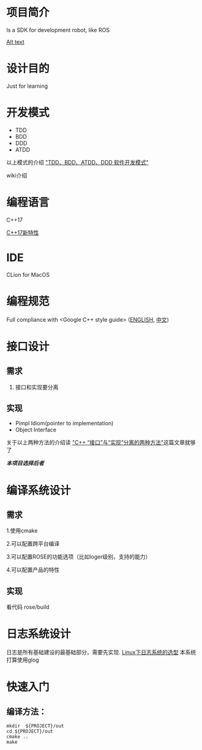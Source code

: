 # 项目简介
Is a SDK for development robot, like ROS 

[Alt text](https://image.baidu.com/search/detail?ct=503316480&z=0&ipn=d&word=roselia&step_word=&hs=0&pn=3&spn=0&di=3080&pi=0&rn=1&tn=baiduimagedetail&is=0%2C0&istype=0&ie=utf-8&oe=utf-8&in=&cl=2&lm=-1&st=undefined&cs=1143247136%2C1769842545&os=3908223579%2C1117602693&simid=3562991095%2C292295930&adpicid=0&lpn=0&ln=565&fr=&fmq=1573737707135_R&fm=&ic=undefined&s=undefined&hd=undefined&latest=undefined&copyright=undefined&se=&sme=&tab=0&width=undefined&height=undefined&face=undefined&ist=&jit=&cg=&bdtype=0&oriquery=&objurl=http%3A%2F%2Fb-ssl.duitang.com%2Fuploads%2Fitem%2F201806%2F30%2F20180630154106_ftwew.jpg&fromurl=ippr_z2C%24qAzdH3FAzdH3Fooo_z%26e3B17tpwg2_z%26e3Bv54AzdH3Fks52AzdH3F%3Ft1%3D8adc090dm0&gsm=&rpstart=0&rpnum=0&islist=&querylist=&force=undefined)

# 设计目的
Just for learning 

# 开发模式
* TDD 
* BDD
* DDD
* ATDD

以上模式的介绍 ["TDD、BDD、ATDD、DDD 软件开发模式"](https://blog.csdn.net/ejinxian/article/details/70212208)

wiki介绍 

# 编程语言
C++17

[C++17新特性](https://zh.cppreference.com/w/cpp/compiler_support)

# IDE  
CLion for MacOS
# 编程规范
Full compliance with <Google C++ style guide> ([ENGLISH](https://google.github.io/styleguide/cppguide.html), [中文](https://zh-google-styleguide.readthedocs.io/en/latest/google-cpp-styleguide/contents/))


# 接口设计
## 需求
1. 接口和实现要分离
## 实现
* Pimpl Idiom(pointer to implementation)
* Object Interface

关于以上两种方法的介绍读 ["C++ “接口”与“实现”分离的两种方法"](https://blog.csdn.net/TAOKONG1017/article/details/79561856)这篇文章就够了

***本项目选择后者***

# 编译系统设计
## 需求
1.使用cmake

2.可以配置跨平台编译

3.可以配置ROSE的功能选项（比如loger级别，支持的能力）

4.可以配置产品的特性
## 实现
看代码 rose/build

# 日志系统设计
日志是所有基础建设的最基础部分，需要先实现.
[Linux下日志系统的选型](https://www.cnblogs.com/lizhigang/p/7306777.html)
本系统打算使用glog

# 快速入门
## 编译方法：
```
mkdir  ${PROJECT}/out
cd ${PROJECT}/out
cmake ..
make 
```

